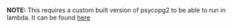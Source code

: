 **NOTE:** This requires a custom built version of psycopg2 to be able to run in lambda. It can be found [here](https://github.com/jkehler/awslambda-psycopg2)